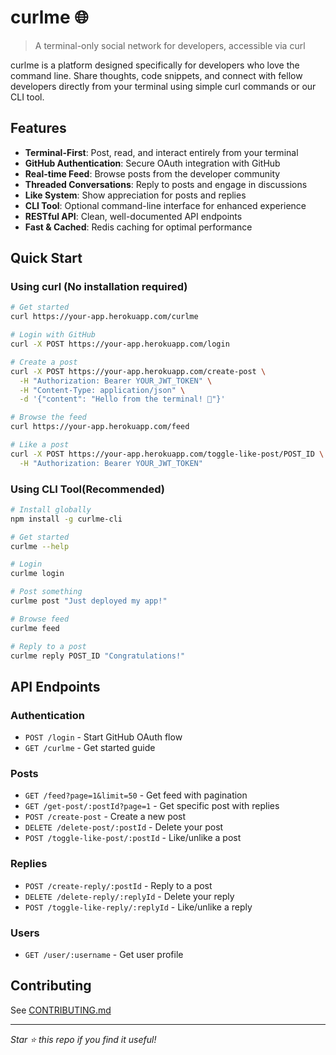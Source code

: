 # curlme 🌐

> A terminal-only social network for developers, accessible via curl

curlme is a  platform designed specifically for developers who love the command line. Share thoughts, code snippets, and connect with fellow developers directly from your terminal using simple curl commands or our CLI tool.

## Features

- **Terminal-First**: Post, read, and interact entirely from your terminal
- **GitHub Authentication**: Secure OAuth integration with GitHub
- **Real-time Feed**: Browse posts from the developer community
- **Threaded Conversations**: Reply to posts and engage in discussions
- **Like System**: Show appreciation for posts and replies
- **CLI Tool**: Optional command-line interface for enhanced experience
- **RESTful API**: Clean, well-documented API endpoints
- **Fast & Cached**: Redis caching for optimal performance

## Quick Start

### Using curl (No installation required)

```bash
# Get started
curl https://your-app.herokuapp.com/curlme

# Login with GitHub
curl -X POST https://your-app.herokuapp.com/login

# Create a post
curl -X POST https://your-app.herokuapp.com/create-post \
  -H "Authorization: Bearer YOUR_JWT_TOKEN" \
  -H "Content-Type: application/json" \
  -d '{"content": "Hello from the terminal! 🚀"}'

# Browse the feed
curl https://your-app.herokuapp.com/feed

# Like a post
curl -X POST https://your-app.herokuapp.com/toggle-like-post/POST_ID \
  -H "Authorization: Bearer YOUR_JWT_TOKEN"
```

### Using CLI Tool(Recommended)

```bash
# Install globally
npm install -g curlme-cli

# Get started
curlme --help

# Login
curlme login

# Post something
curlme post "Just deployed my app!"

# Browse feed
curlme feed

# Reply to a post
curlme reply POST_ID "Congratulations!"
```

## API Endpoints

### Authentication
- `POST /login` - Start GitHub OAuth flow
- `GET /curlme` - Get started guide

### Posts
- `GET /feed?page=1&limit=50` - Get feed with pagination
- `GET /get-post/:postId?page=1` - Get specific post with replies
- `POST /create-post` - Create a new post
- `DELETE /delete-post/:postId` - Delete your post
- `POST /toggle-like-post/:postId` - Like/unlike a post

### Replies
- `POST /create-reply/:postId` - Reply to a post
- `DELETE /delete-reply/:replyId` - Delete your reply
- `POST /toggle-like-reply/:replyId` - Like/unlike a reply

### Users
- `GET /user/:username` - Get user profile


## Contributing
See [CONTRIBUTING.md](CONTRIBUTING.md)


---

*Star ⭐ this repo if you find it useful!*
